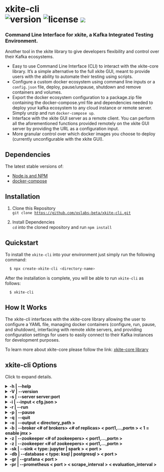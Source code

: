 # xkite-cli <br> ![version](https://img.shields.io/badge/version-1.0.5-blue.svg) ![license](https://img.shields.io/badge/license-MIT-blue.svg) <span><a href="https://xkite.io/"><img src="https://img.shields.io/twitter/url/http/shields.io.svg?style=social" /></a></span>

### Command Line Interface for xkite, a Kafka Integrated Testing Environment.
Another tool in the xkite library to give developers flexibility and control over their Kafka ecosystems.

- Easy to use Command Line Interface (CLI) to interact with the xkite-core library. It’s a simple alternative to the full xkite GUI, meant to provide users with the ability to automate their testing using scripts.
- Configure a custom docker ecosystem using command line inputs or a <code>config.json</code> file, deploy, pause/unpause, shutdown and remove containers and volumes.
- Export the docker ecosystem configuration to a package.zip file containing the docker-compose.yml file and dependencies needed to deploy your kafka ecosystem to any cloud instance or remote server. Simply unzip and run `docker-compose up`.
- Interface with the xkite GUI server as a remote client. You can perform all the aforementioned functions provided remotely on the xkite GUI server by providing the URL as a configuration input.
- More granular control over which docker images you choose to deploy (currently unconfigurable with the xkite GUI).

## Dependencies
The latest stable versions of: 
- <a href="https://nodejs.org/en/">Node.js and NPM</a>
- <a href="https://docs.docker.com/compose/install/">docker-compose</a>

## Installation
1) Clone this Repository <br>
<code>git clone https://github.com/oslabs-beta/xkite-cli.git</code>

2) Install Dependencies <br>
<code>cd</code> into the cloned repository and run <code>npm install</code>

## Quickstart

To install the <code>xkite-cli</code> into your environment just simply run the following command:

```sh
  $ npx create-xkite-cli <directory-name>
```

After the installation is complete, you will be able to run <code>xkite-cli</code> as follows:

```sh
  $ xkite-cli
```

## How It Works

The xkite-cli interfaces with the xkite-core library allowing the user to configure a YAML file, managing docker containers (configure, run, pause, and shutdown), interfacing with remote xkite servers, and providing configuration settings for users to easily connect to their Kafka instances for development purposes.

To learn more about xkite-core please follow the link: <a href="https://github.com/oslabs-beta/xkite-core">xkite-core library</a>

## xkite-cli Options

Click to expand details.

</details>

<details><summary><b>-h | --help</b></summary>

Displays all the valid options for xkite-cli utility.

```sh
$ xkite-cli --help
       _    _ _
 __  _| | _(_) |_ ___
 \ \/ / |/ / | __/ _ \
  >  <|   <| | ||  __/
 /_/\_\_|\_\_|\__\___|

Usage: xkite-cli [options]

CLI for xkite, an Apache Kafka Prototype and Test Tool

Options:
  -V, --version                                                                   output the version number
  -s, --server <server:port>                                                      connect to an xkite server: i.e xkite-cli -s http://localhost:3000
  -i, --input <value>                                                             Input configuration file for xkite
  -b, --broker <# of brokers> <# of replicas> <port1,...,portn> <1 = enable jmx>  Kafka broker setup (default to 1 if not chosen)
  -z, --zookeeper <# of zookeepers> <port1,...,portn>                             Zookeeper setup (default to 1 if not chosen)
  -db, --database <type: ksql | postgresql> <port>                                Creates Source Database (default none if not chosen)
  -sk, --sink <type: jupyter | spark> <port>                                      Creates Sink at specified port (default none if not chosen)
  -gr, --grafana <port>                                                           Creates Grafana instance at specified port (default none if not chosen
  -pr, --prometheus <port> <scrape_interval> <evaluation_interval>                Creates Prometheus instance at specified port with settings for scrape and eval interval (in seconds)
  -r --run                                                                        Runs configured docker instances
  -p --pause                                                                      Pauses active docker instances
  -q --quit                                                                       Shuts down all docker instances and removes associated container/volumes
  -h, --help                                                                      display help for command
```

</details>

<details><summary><b>-V | --version</b></summary>

Displays the version of xkite-cli utility.

```sh
$ xkite-cli -V
       _    _ _
 __  _| | _(_) |_ ___
 \ \/ / |/ / | __/ _ \
  >  <|   <| | ||  __/
 /_/\_\_|\_\_|\__\___|

1.0.5
```

</details>

<details><summary><b>-s | --server server:port </b></summary>

Connect to a remote xkite instance such as xkite-GUI.

```sh
$ xkite-cli -s http://localhost:3000
       _    _ _
 __  _| | _(_) |_ ___
 \ \/ / |/ / | __/ _ \
  >  <|   <| | ||  __/
 /_/\_\_|\_\_|\__\___|

 Kite remote server state = Connected
```

</details>

<details><summary><b>-i | --input < cfg.json > </b></summary>

Configure a local instance of Kite using the input cfg.json. Note: an example file can be found under the reference directory.

Click to expand details.

<details><summary><b>cfg.json Format </b></summary>
Not all fields are required, those that are not are tagged as optional below. The user may choose to not inlude the optional fields for their application's needs. For more details on the KiteConfig format please see the <a href="https://github.com/oslabs-beta/xkite-core">xkite-core library</a>.

```
{
  "kafka": {
    "brokers": {
      "size": 2,
      "id": [101, 102], //optional - broker id
      "replicas": 2, //optional - number of replicas
      "ports": { //optional
        "brokers": [9092, 9093], // optional - external broker ports
        "metrics": 29092, // optional - confluent metric interface on docker net
        "jmx": [9991, 9992]; // optional - broker interface with jmx on docker net
      };
    };
    "zookeepers": {
      "size": 1;
      "ports": { //optional
        "peer": { //optional
          //does not need to be configurable, docker net only
          "internal": 2888, //optional
          "external": 3888, //optional
        };
        "client": [2181], //optional - external interface with zookeeper
      };
    };
    "jmx": { //optional
      "ports": [5566, 5567], //optional - external host port to interface with port
    };
    "spring": { //optional
      "port": 8080; //optional - external host port to interface with 8080
    };
  },
  "db": { // optional
    "name": "ksql", // either "ksql" or "postgres"
    "port": 8088, //optional - external port
    "postgresql": { // optional
      "username": "ADMIN",
      "password": "ADMIN",
      "dbname": "xkiteDB",
    };
    "ksql": { // optional
      "schema_port": 8180, //optional
    };
    "kafkaconnect": { //optional
      "port": 9000,
    };
  },
  "sink": { //optional
    "name": "spark", // either 'jupyter' | 'spark';
    "port": 9191, //optional - external webgui interface port
    "rpc_port": 7077, //optional
    "kafkaconnect": { //optional
      "port": 9001, // optional
    };
  },
  "grafana": { //optional
    "port": 3050, //optional
  },
  "prometheus": { //optional
    "port": 9090, //optional
    "scrape_interval": 10, //optional - seconds
    "evaluation_interval": 5, //optional - seconds
  },
}
```

</details>

<b>Example:</b>

```sh
$ xkite-cli -i reference/cfg.json
       _    _ _
 __  _| | _(_) |_ ___
 \ \/ / |/ / | __/ _ \
  >  <|   <| | ||  __/
 /_/\_\_|\_\_|\__\___|

Configuring docker instances...
creating Kite Config yml...
creating zookeepers...
creating brokers...
yaml configuration complete...
```

</details>

<details><summary><b>-r | --run </b></summary>

Deploys or unpauses the configured xkite instance depending on the Kite state. If the configuration is pointing to a remote server instance of xkite, it will be run on the remote server.

<details><summary><b>Example of deploying --></b></summary>

```sh
$ xkite-cli -r
       _    _ _
 __  _| | _(_) |_ ___
 \ \/ / |/ / | __/ _ \
  >  <|   <| | ||  __/
 /_/\_\_|\_\_|\__\___|

Deploying docker instances...
deploying docker containers...
Building with native build. Learn about native build in Compose here: https://docs.docker.com/go/compose-native-build/
Creating network "download_default" with the default driver
Creating volume "download_jupyterhub_data" with local driver
Creating volume "download_dashboards" with local driver
Creating volume "download_provisioning" with local driver
Creating volume "download_postgresql" with local driver
Creating postgresql ...
Creating prometheus ...
Creating zookeeper2 ...
Creating spark      ...
Creating zookeeper1 ...
Creating spark      ... done
Creating prometheus ... done
Creating grafana    ...
Creating postgresql ... done
Creating zookeeper2 ... done
Creating zookeeper1 ... done
Creating kafka2     ...
Creating kafka1     ...
Creating grafana    ... done
Creating kafka1     ... done
Creating jmx-kafka1 ...
Creating kafka2     ... done
Creating spring     ...
Creating kafka_connect_sink ...
Creating kafka_connect_src  ...
Creating jmx-kafka2         ...
Creating jmx-kafka2         ... done
Creating spring             ... done
Creating jmx-kafka1         ... done
Creating kafka_connect_sink ... done
Creating kafka_connect_src  ... done
$
```

</details>

<details><summary><b>Example of unpausing --></b></summary>

```sh
$ xkite-cli -r
       _    _ _
 __  _| | _(_) |_ ___
 \ \/ / |/ / | __/ _ \
  >  <|   <| | ||  __/
 /_/\_\_|\_\_|\__\___|

Unpausing all docker instances...
Unpausing postgresql ...
Unpausing postgresql ... done
Unpausing kafka_connect_src ...
Unpausing kafka_connect_src ... done
Unpausing kafka_connect_sink ...
Unpausing kafka_connect_sink ... done
Unpausing spark ...
Unpausing spark ... done
Unpausing prometheus ...
Unpausing prometheus ... done
Unpausing grafana ...
Unpausing grafana ... done
Unpausing zookeeper1 ...
Unpausing zookeeper1 ... done
Unpausing zookeeper2 ...
Unpausing zookeeper2 ... done
Unpausing kafka1 ...
Unpausing kafka1 ... done
Unpausing jmx-kafka1 ...
Unpausing jmx-kafka1 ... done
Unpausing kafka2 ...
Unpausing kafka2 ... done
Unpausing jmx-kafka2 ...
Unpausing jmx-kafka2 ... done
Unpausing spring ...
Unpausing spring ... done
$
```

</details>

</details>

<details><summary><b>-p | --pause </b></summary>

Deploys or unpauses the configured xkite instance depending on the Kite state. If the configuration is pointing to a remote server instance of xkite, it will be run on the remote server.

<b>Example of pausing</b>

```sh
$ xkite-cli -p
       _    _ _
 __  _| | _(_) |_ ___
 \ \/ / |/ / | __/ _ \
  >  <|   <| | ||  __/
 /_/\_\_|\_\_|\__\___|

Pausing all docker instances...
Pausing postgresql ...
Pausing postgresql ... done
Pausing kafka_connect_src ...
Pausing kafka_connect_src ... done
Pausing kafka_connect_sink ...
Pausing kafka_connect_sink ... done
Pausing spark ...
Pausing spark ... done
Pausing prometheus ...
Pausing prometheus ... done
Pausing grafana ...
Pausing grafana ... done
Pausing zookeeper1 ...
Pausing zookeeper1 ... done
Pausing zookeeper2 ...
Pausing zookeeper2 ... done
Pausing kafka1 ...
Pausing kafka1 ... done
Pausing jmx-kafka1 ...
Pausing jmx-kafka1 ... done
Pausing kafka2 ...
Pausing kafka2 ... done
Pausing jmx-kafka2 ...
Pausing jmx-kafka2 ... done
Pausing spring ...
Pausing spring ... done
$
```

</details>

<details><summary><b>-q | --quit</b></summary>

Shuts down any running xkite instances and removes all the associated container and volumes. If the configuration is pointing to a remote server instance of xkite, it will be run on the remote server.

```sh
$ xkite-cli -q
       _    _ _
 __  _| | _(_) |_ ___
 \ \/ / |/ / | __/ _ \
  >  <|   <| | ||  __/
 /_/\_\_|\_\_|\__\___|

Shutting down docker instances and removing volumes...
Stopping spring             ...
Stopping jmx-kafka2         ...
Stopping kafka_connect_src  ...
Stopping kafka_connect_sink ...
Stopping jmx-kafka1         ...
Stopping kafka2             ...
Stopping kafka1             ...
Stopping grafana            ...
Stopping prometheus         ...
Stopping zookeeper1         ...
Stopping spark              ...
Stopping zookeeper2         ...
Stopping postgresql         ...
Stopping grafana            ... done
Stopping postgresql         ... done
Stopping spring             ... done
Stopping prometheus         ... done
Stopping jmx-kafka2         ... done
Stopping jmx-kafka1         ... done
Stopping kafka_connect_sink ... done
Stopping kafka_connect_src  ... done
Stopping kafka2             ... done
Stopping spark              ... done
Stopping kafka1             ... done
Stopping zookeeper2         ... done
Stopping zookeeper1         ... done
Removing spring             ...
Removing jmx-kafka2         ...
Removing kafka_connect_src  ...
Removing kafka_connect_sink ...
Removing jmx-kafka1         ...
Removing kafka2             ...
Removing kafka1             ...
Removing grafana            ...
Removing prometheus         ...
Removing zookeeper1         ...
Removing spark              ...
Removing zookeeper2         ...
Removing postgresql         ...
Removing jmx-kafka1         ... done
Removing jmx-kafka2         ... done
Removing spark              ... done
Removing grafana            ... done
Removing spring             ... done
Removing kafka2             ... done
Removing prometheus         ... done
Removing kafka_connect_src  ... done
Removing kafka1             ... done
Removing kafka_connect_sink ... done
Removing postgresql         ... done
Removing zookeeper2         ... done
Removing zookeeper1         ... done
Removing network download_default
Removing volume download_jupyterhub_data
Removing volume download_dashboards
Removing volume download_provisioning
Removing volume download_postgresql
$
```

</details>

<details><summary><b>-o | --output < directory_path > </b></summary>

Provides the package.zip file containing the configuration needed to deploy the docker ecosystem on a cloud or external server instance. If the configuration is pointing to a remote server instance of xkite, it will be retrieved from the remote server.

```sh
$ xkite-cli -o .
       _    _ _
 __  _| | _(_) |_ ___
 \ \/ / |/ / | __/ _ \
  >  <|   <| | ||  __/
 /_/\_\_|\_\_|\__\___|

Getting package build zip...
$ ls package.zip  -lth
-rw-rw-r-- 1 user user 69M Mar 15 13:47 package.zip
$ unzip -l package.zip
Archive:  package.zip
  Length      Date    Time    Name
---------  ---------- -----   ----
        0  2023-03-15 13:47   config/
    10605  2023-03-15 13:47   config/cfg.json
     8736  2023-03-15 13:47   docker-compose.yml
        0  2023-03-15 13:47   grafana/
        0  2023-03-15 13:47   grafana/dashboards/
   117425  2023-03-15 13:47   grafana/dashboards/kafka-metrics_rev4.json
        0  2023-03-15 13:47   grafana/provisioning/
        0  2023-03-15 13:47   grafana/provisioning/dashboards/
      869  2023-03-15 13:47   grafana/provisioning/dashboards/metrics.yaml
        0  2023-03-15 13:47   grafana/provisioning/datasources/
     1532  2023-03-15 13:47   grafana/provisioning/datasources/datasource.yaml
        0  2023-03-15 13:47   jmx/
        0  2023-03-15 13:47   jmx/exporter/
    24808  2023-03-15 13:47   jmx/exporter/template.yml
    15914  2023-03-15 13:47   jmx/jmxConfigKafka1.yml
    15914  2023-03-15 13:47   jmx/jmxConfigKafka2.yml
        0  2023-03-15 13:47   kafkaconnect/
      152  2023-03-15 13:47   kafkaconnect/Dockerfile
      540  2023-03-15 13:47   kafkaconnect/README.md
        0  2023-03-15 13:47   ksql/
     2534  2023-03-15 13:47   ksql/testscript.sql
        0  2023-03-15 13:47   postgresql/
     1338  2023-03-15 13:47   postgresql/init.sql
        0  2023-03-15 13:47   prometheus/
      227  2023-03-15 13:47   prometheus/prometheus.yml
        0  2023-03-15 13:47   spring/
 75383987  2023-03-15 13:47   spring/app.jar
      755  2023-03-15 13:47   spring/application.yml
---------                     -------
 75585336                     28 files
```

</details>

<details><summary><b>-b | --broker <# of brokers> <# of replicas> < port1,...,portn > < 1 = enable jmx ></b></summary>

Creates a configuration of Kafka brokers as defined in the the input arguments. If no zookeeper configuration is added, it will default to only one zookeeper container. See example below:

```sh
$ xkite-cli -b 2 2 9092,9093
       _    _ _
 __  _| | _(_) |_ ___
 \ \/ / |/ / | __/ _ \
  >  <|   <| | ||  __/
 /_/\_\_|\_\_|\__\___|

Configuring docker instances...
creating Kite Config yml...
creating zookeepers...
creating brokers...
yaml configuration complete...
$ xkite-cli -r
       _    _ _
 __  _| | _(_) |_ ___
 \ \/ / |/ / | __/ _ \
  >  <|   <| | ||  __/
 /_/\_\_|\_\_|\__\___|

Deploying docker instances...
deploying docker containers...
Building with native build. Learn about native build in Compose here: https://docs.docker.com/go/compose-native-build/
Creating network "download_default" with the default driver
Creating volume "download_jupyterhub_data" with local driver
Creating volume "download_dashboards" with local driver
Creating volume "download_provisioning" with local driver
Creating zookeeper1 ...
Creating zookeeper1 ... done
Creating kafka2     ...
Creating kafka1     ...
Creating kafka2     ... done
Creating kafka1     ... done
docker deployment successful

```

</details>

<details><summary><b>-z | --zookeeper <# of zookeepers> < port1,...,portn ></b></summary>

Creates a configuration of Kafka Zookeepers as defined in the the input arguments. If no broker configuration is added, it will default to using two broker containers. See example below:

```sh
$ xkite-cli -z 2 2181,2182
       _    _ _
 __  _| | _(_) |_ ___
 \ \/ / |/ / | __/ _ \
  >  <|   <| | ||  __/
 /_/\_\_|\_\_|\__\___|

Configuring docker instances...
creating Kite Config yml...
creating zookeepers...
creating brokers...
yaml configuration complete...
$ xkite-cli -r
       _    _ _
 __  _| | _(_) |_ ___
 \ \/ / |/ / | __/ _ \
  >  <|   <| | ||  __/
 /_/\_\_|\_\_|\__\___|

Deploying docker instances...
deploying docker containers...
Building with native build. Learn about native build in Compose here: https://docs.docker.com/go/compose-native-build/
Creating network "download_default" with the default driver
Creating volume "download_jupyterhub_data" with local driver
Creating volume "download_dashboards" with local driver
Creating volume "download_provisioning" with local driver
Creating zookeeper1 ...
Creating zookeeper1 ... done
Creating zookeeper1 ... done
Creating zookeeper2 ... done
Creating kafka2     ...
Creating kafka1     ...
Creating kafka2     ... done
Creating kafka1     ... done
docker deployment successful

```

</details>

<details><summary><b>-z | --zookeeper <# of zookeepers> < port1,...,portn ></b></summary>

Creates a configuration of Kafka Zookeepers as defined in the the input arguments. If no broker configuration is added, it will default to using two broker containers. See example below:

```sh
$ xkite-cli -z 2 2181,2182
       _    _ _
 __  _| | _(_) |_ ___
 \ \/ / |/ / | __/ _ \
  >  <|   <| | ||  __/
 /_/\_\_|\_\_|\__\___|

Configuring docker instances...
creating Kite Config yml...
creating zookeepers...
creating brokers...
yaml configuration complete...
$ xkite-cli -r
       _    _ _
 __  _| | _(_) |_ ___
 \ \/ / |/ / | __/ _ \
  >  <|   <| | ||  __/
 /_/\_\_|\_\_|\__\___|

Deploying docker instances...
deploying docker containers...
Building with native build. Learn about native build in Compose here: https://docs.docker.com/go/compose-native-build/
Creating network "download_default" with the default driver
Creating volume "download_jupyterhub_data" with local driver
Creating volume "download_dashboards" with local driver
Creating volume "download_provisioning" with local driver
Creating zookeeper1 ...
Creating zookeeper1 ... done
Creating zookeeper1 ... done
Creating zookeeper2 ... done
Creating kafka2     ...
Creating kafka1     ...
Creating kafka2     ... done
Creating kafka1     ... done
docker deployment successful

```

</details>

<details><summary><b>-sk | --sink < type: jupyter | spark > < port > </b></summary>

Creates a configuration with the sink provided. The sink can be either 'jupyter' or 'spark' at this time. If no Broker or Zookeepers are defined in the the input arguments. A default or two brokers and one zookeeper containers will be used. See example below:

```sh
$ xkite-cli -sk jupyter
       _    _ _
 __  _| | _(_) |_ ___
 \ \/ / |/ / | __/ _ \
  >  <|   <| | ||  __/
 /_/\_\_|\_\_|\__\___|

Configuring docker instances...
creating Kite Config yml...
creating zookeepers...
creating brokers...
yaml configuration complete...
$ xkite-cli -r
       _    _ _
 __  _| | _(_) |_ ___
 \ \/ / |/ / | __/ _ \
  >  <|   <| | ||  __/
 /_/\_\_|\_\_|\__\___|

Deploying docker instances...
deploying docker containers...
Building with native build. Learn about native build in Compose here: https://docs.docker.com/go/compose-native-build/
Creating network "download_default" with the default driver
Creating volume "download_jupyterhub_data" with local driver
Creating volume "download_dashboards" with local driver
Creating volume "download_provisioning" with local driver
Pulling jupyter (jupyterhub/jupyterhub:)...
latest: Pulling from jupyterhub/jupyterhub
Digest: sha256:0d20df5083b3bc200c143fa1cef61fd11a103f1e8f5324a6c34bc77b97a22bba
Status: Downloaded newer image for jupyterhub/jupyterhub:latest
Creating zookeeper1 ...
Creating jupyter    ...
Creating jupyter    ... done
Creating zookeeper1 ... done
Creating kafka1     ...
Creating kafka2     ...
Creating kafka2     ... done
Creating kafka1     ... done
Creating kafka_connect_sink ...
Creating kafka_connect_sink ... done
docker deployment successful
```

</details>

<details><summary><b>-db | --database < type: ksql | postgresql > < port > </b></summary>

Creates a configuration with the database source provided. The souce can be either 'ksql' or 'postgresql' at this time. If no Broker or Zookeepers are defined in the the input arguments. A default or two brokers and one zookeeper containers will be used. See example below:

```sh
$ xkite-cli -db ksql
       _    _ _
 __  _| | _(_) |_ ___
 \ \/ / |/ / | __/ _ \
  >  <|   <| | ||  __/
 /_/\_\_|\_\_|\__\___|

Configuring docker instances...
creating Kite Config yml...
creating zookeepers...
creating brokers...
yaml configuration complete...
$ xkite-cli -r
       _    _ _
 __  _| | _(_) |_ ___
 \ \/ / |/ / | __/ _ \
  >  <|   <| | ||  __/
 /_/\_\_|\_\_|\__\___|

Deploying docker instances...
deploying docker containers...
Building with native build. Learn about native build in Compose here: https://docs.docker.com/go/compose-native-build/
Creating network "download_default" with the default driver
Creating volume "download_jupyterhub_data" with local driver
Creating volume "download_dashboards" with local driver
Creating volume "download_provisioning" with local driver
Pulling ksql (confluentinc/ksqldb-server:)...
latest: Pulling from confluentinc/ksqldb-server

```

</details>

<details><summary><b>-gr | --grafana < port > </b></summary>

Creates a configuration with a grafana container at external port provided. If no Broker or Zookeepers are defined in the the input arguments it will use two brokers, one zookeeper, a prometheus, a spring and a JMX instances for the configuration. See example below:

```sh
$ xkite-cli -gr 3050
       _    _ _
 __  _| | _(_) |_ ___
 \ \/ / |/ / | __/ _ \
  >  <|   <| | ||  __/
 /_/\_\_|\_\_|\__\___|

Configuring docker instances...
creating Kite Config yml...
creating zookeepers...
creating brokers...
yaml configuration complete...
$ xkite-cli -r
       _    _ _
 __  _| | _(_) |_ ___
 \ \/ / |/ / | __/ _ \
  >  <|   <| | ||  __/
 /_/\_\_|\_\_|\__\___|

Deploying docker instances...
deploying docker containers...
Building with native build. Learn about native build in Compose here: https://docs.docker.com/go/compose-native-build/
Creating network "download_default" with the default driver
Creating volume "download_jupyterhub_data" with local driver
Creating volume "download_dashboards" with local driver
Creating volume "download_provisioning" with local driver
Creating prometheus ...
Creating zookeeper1 ...
Creating prometheus ... done
Creating grafana    ...
Creating zookeeper1 ... done
Creating kafka1     ...
Creating kafka2     ...
Creating grafana    ... done
Creating kafka2     ... done
Creating kafka1     ... done
Creating jmx-kafka2 ...
Creating jmx-kafka1 ...
Creating spring     ...
Creating jmx-kafka2 ... done
Creating spring     ... done
Creating jmx-kafka1 ... done
docker deployment successful
```

</details>

<details><summary><b>-pr | --prometheus < port > < scrape_interval > < evaluation_interval ></b></summary>

Creates a configuration with a prometheus container at external port provided and with scrape/evaluation interval settings. If no interval settings are provide, then defaults will be used. If no Broker or Zookeepers are defined in the the input arguments it will use two brokers, one zookeeper, a spring and a JMX instances for the configuration. See example below:

```sh
$ xkite-cli -pr 9099 20 10
       _    _ _
 __  _| | _(_) |_ ___
 \ \/ / |/ / | __/ _ \
  >  <|   <| | ||  __/
 /_/\_\_|\_\_|\__\___|

Configuring docker instances...
creating Kite Config yml...
creating zookeepers...
creating brokers...
yaml configuration complete...
$ xkite-cli -r
       _    _ _
 __  _| | _(_) |_ ___
 \ \/ / |/ / | __/ _ \
  >  <|   <| | ||  __/
 /_/\_\_|\_\_|\__\___|

Deploying docker instances...
deploying docker containers...
Building with native build. Learn about native build in Compose here: https://docs.docker.com/go/compose-native-build/
Creating network "download_default" with the default driver
Creating volume "download_jupyterhub_data" with local driver
Creating volume "download_dashboards" with local driver
Creating volume "download_provisioning" with local driver
Creating zookeeper1 ...
Creating prometheus ...
Creating prometheus ... done
Creating zookeeper1 ... done
Creating kafka2     ...
Creating kafka1     ...
Creating kafka2     ... done
Creating kafka1     ... done
Creating jmx-kafka2 ...
Creating spring     ...
Creating jmx-kafka1 ...
Creating jmx-kafka2 ... done
Creating jmx-kafka1 ... done
Creating spring     ... done
```

</details>
